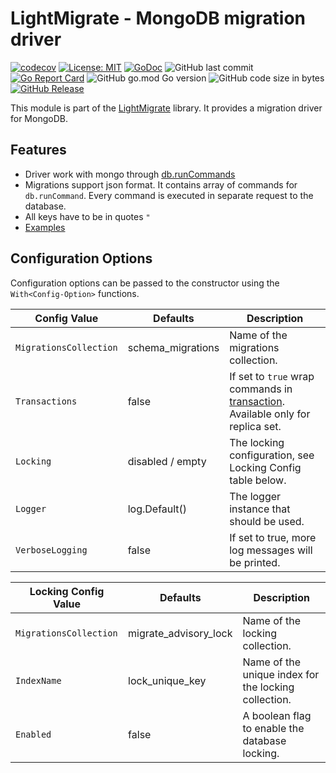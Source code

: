 # LightMigrate - MongoDB migration driver

[![codecov](https://codecov.io/gh/h44z/lightmigrate-mongodb/branch/main/graph/badge.svg?token=N7H27SQUUW)](https://codecov.io/gh/h44z/lightmigrate-mongodb)
[![License: MIT](https://img.shields.io/badge/license-MIT-green.svg)](https://opensource.org/licenses/MIT)
[![GoDoc](https://pkg.go.dev/badge/github.com/h44z/lightmigrate-mongodb/mongodb)](https://pkg.go.dev/github.com/h44z/lightmigrate-mongodb/mongodb)
![GitHub last commit](https://img.shields.io/github/last-commit/h44z/lightmigrate-mongodb)
[![Go Report Card](https://goreportcard.com/badge/github.com/h44z/lightmigrate-mongodb)](https://goreportcard.com/report/github.com/h44z/lightmigrate-mongodb)
![GitHub go.mod Go version](https://img.shields.io/github/go-mod/go-version/h44z/lightmigrate-mongodb)
![GitHub code size in bytes](https://img.shields.io/github/languages/code-size/h44z/lightmigrate-mongodb)
[![GitHub Release](https://img.shields.io/github/release/h44z/lightmigrate-mongodb.svg)](https://github.com/h44z/lightmigrate-mongodb/releases)

This module is part of the [LightMigrate](https://github.com/h44z/lightmigrate) library.
It provides a migration driver for MongoDB.

## Features
 * Driver work with mongo through [db.runCommands](https://docs.mongodb.com/manual/reference/command/)
 * Migrations support json format. It contains array of commands for `db.runCommand`. Every command is executed in separate request to the database. 
 * All keys have to be in quotes `"`
 * [Examples](./examples)

## Configuration Options

Configuration options can be passed to the constructor using the `With<Config-Option>` functions.

| Config Value           | Defaults          | Description                                                                                                                         |
|------------------------|-------------------|-------------------------------------------------------------------------------------------------------------------------------------|
| `MigrationsCollection` | schema_migrations | Name of the migrations collection.                                                                                                  |
| `Transactions`         | false             | If set to `true` wrap commands in [transaction](https://docs.mongodb.com/manual/core/transactions). Available only for replica set. |
| `Locking`              | disabled / empty  | The locking configuration, see Locking Config table below.                                                                          |
| `Logger`               | log.Default()     | The logger instance that should be used.                                                                                            |
| `VerboseLogging`       | false             | If set to true, more log messages will be printed.                                                                                  |


| Locking Config Value   | Defaults              | Description                                          |
|------------------------|-----------------------|------------------------------------------------------|
| `MigrationsCollection` | migrate_advisory_lock | Name of the locking collection.                      |
| `IndexName`            | lock_unique_key       | Name of the unique index for the locking collection. |
| `Enabled`              | false                 | A boolean flag to enable the database locking.       |

